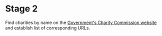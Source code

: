 # Stage 2

Find charities by name on the [Government's Charity Commission website](https://www.gov.uk/government/organisations/charity-commission) and establish list of corresponding URLs.